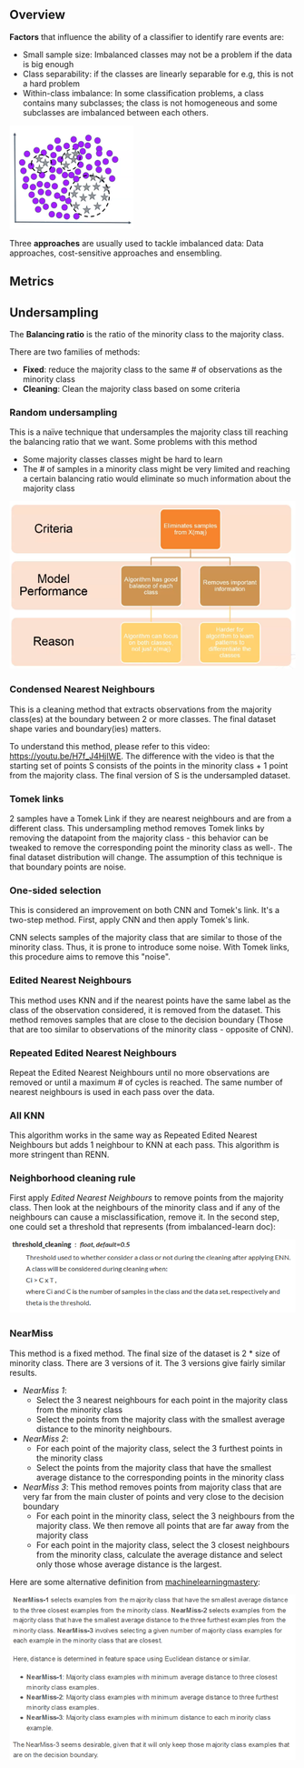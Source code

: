 ## Overview

**Factors** that influence the ability of a classifier to identify rare events are:

- Small sample size: Imbalanced classes may not be a problem if the data is big enough
- Class separability: if the classes are linearly separable for e.g, this is not a hard problem
- Within-class imbalance: In some classification problems, a class contains many subclasses; the class is not homogeneous and some subclasses are imbalanced between each others.

<img src="_assets/image-20210713213134558.png" alt="image-20210713213134558" style="zoom:50%;" />

Three **approaches** are usually used to tackle imbalanced data: Data approaches, cost-sensitive approaches and ensembling.

## Metrics

## Undersampling

The **Balancing ratio** is the ratio of the minority class to the majority class. 	

There are two families of methods:

- **Fixed**: reduce the majority class to the same # of observations as the minority class
- **Cleaning**: Clean the majority class based on some criteria

### Random undersampling

This is a naïve technique that undersamples the majority class till reaching the balancing ratio that we want. Some problems with this method

- Some majority classes classes might be hard to learn
- The # of samples in a minority class might be very limited and reaching a certain balancing ratio would eliminate so much information about the majority class

![image-20210719173921526](_assets/Notes/image-20210719173921526.png)

### Condensed Nearest Neighbours

This is a cleaning method that extracts observations from the majority class(es) at the boundary between 2 or more classes. The final dataset shape varies and boundary(ies) matters.

To understand this method, please refer to this video: https://youtu.be/H7f_J4HjlWE. The difference with the video is that the starting set of points S consists of the points in the minority class + 1 point from the majority class. The final version of S is the undersampled dataset.

### Tomek links

2 samples have a Tomek Link if they are nearest neighbours and are from a different class. This undersampling method removes Tomek links by removing the datapoint from the majority class - this behavior can be tweaked to remove the corresponding point the minority class as well-. The final dataset distribution will change. The assumption of this technique is that boundary points are noise.

### One-sided selection

This is considered an improvement on both CNN and Tomek's link. It's a two-step method. First, apply CNN and then apply Tomek's link. 

CNN selects samples of the majority class that are similar to those of the minority class. Thus, it is prone to introduce some noise. With Tomek links, this procedure aims to remove this "noise".

### Edited Nearest Neighbours

This method uses KNN and if the nearest points have the same label as the class of the observation considered, it is removed from the dataset. This method removes samples that are close to the decision boundary (Those that are too similar to observations of the minority class - opposite of CNN).

### Repeated Edited Nearest Neighbours

Repeat the Edited Nearest Neighbours until no more observations are removed or until a maximum # of cycles is reached. The same number of nearest neighbours is used in each pass over the data.

### All KNN

This algorithm works in the same way as Repeated Edited Nearest Neighbours but adds 1 neighbour to KNN at each pass. This algorithm is more stringent than RENN.

### Neighborhood cleaning rule

First apply *Edited Nearest Neighbours* to remove points from the majority class. Then look at the neighbours of the minority class and if any of the neighbours can cause a misclassification, remove it. In the second step, one could set a threshold that represents (from imbalanced-learn doc):

![image-20210722134746398](_assets/Notes/image-20210722134746398.png)

### NearMiss

This method is a fixed method. The final size of the dataset is 2 * size of minority class. There are 3 versions of it. The 3 versions give fairly similar results.

- *NearMiss 1*: 
  - Select the 3 nearest neighbours for each point in the majority class from the minority class
  - Select the points from the majority class with the smallest average distance to the minority neighbours.
- *NearMiss 2*:
  - For each point of the majority class, select the 3 furthest points in the minority class
  - Select the points from the majority class that have the smallest average distance to the corresponding points in the minority class
- *NearMiss 3*: This method removes points from majority class that are very far from the main cluster of points and very close to the decision boundary
  - For each point in the minority class, select the 3 neighbours from the majority class. We then remove all points that are far away from the majority class
  - For each point in the majority class, select the 3 closest neighbours from the minority class, calculate the average distance and select only those whose average distance is the largest.

Here are some alternative definition from [machinelearningmastery](https://machinelearningmastery.com/undersampling-algorithms-for-imbalanced-classification/):

![image-20210722173531843](_assets/Notes/image-20210722173531843.png)

